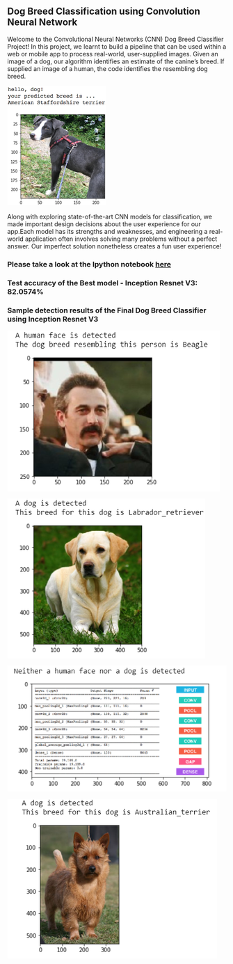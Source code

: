 [//]: # (Image References)

[image1]: ./images/sample_dog_output.png "Sample Output"
[image2]: ./images/vgg16_model.png "VGG-16 Model Keras Layers"
[image3]: ./images/vgg16_model_draw.png "VGG16 Model Figure"
[image4]: ./human_dog_detected.PNG "human dog"
[image5]: ./Lab_detected.PNG "Lab detected"
[image6]: ./No_human_no_dog_detected.PNG "No human dog"
[image7]: ./Australian_terrier_detected.PNG "Australian terrier"


## Dog Breed Classification using Convolution Neural Network

Welcome to the Convolutional Neural Networks (CNN) Dog Breed Classifier Project! In this project, we learnt to build a pipeline that can be used within a web or mobile app to process real-world, user-supplied images.  Given an image of a dog, our algorithm identifies an estimate of the canine’s breed.  If supplied an image of a human, the code identifies the resembling dog breed.  

![Sample Output][image1]

Along with exploring state-of-the-art CNN models for classification, we made important design decisions about the user experience for our app.Each model has its strengths and weaknesses, and engineering a real-world application often involves solving many problems without a perfect answer.  Our imperfect solution nonetheless creates a fun user experience!

### Please take a look at the Ipython notebook [here](https://github.com/ParthaPritamDeka/Dog-Breed-Classifier-Deep-Learning/edit/master/dog_app.ipynb)

### Test accuracy of the Best model - Inception Resnet V3: 82.0574%

### Sample detection results of the Final Dog Breed Classifier using Inception Resnet V3

![human dog][image4]

![Lab detected][image5]

![No human dog][image6]

![Australian terrier][image7]
